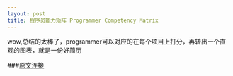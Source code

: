 ```yaml
---
layout: post
title: 程序员能力矩阵 Programmer Competency Matrix
---
```


wow,总结的太棒了，programmer可以对应的在每个项目上打分，再转出一个直观的图表，就是一份好简历

###[原文连接](http://static.icybear.net/%5BCN%5DProgrammer%20competency%20matrix.htm)